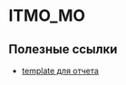 # ITMO_MO

## Полезные ссылки

- [template для отчета](https://people.math.sc.edu/howard/Classes/790/amsart.html)
